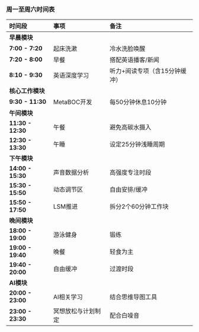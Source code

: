### 周一至周六时间表

| 时间段            | 事项               | 备注                          |
| :---------------- | :----------------- | :---------------------------- |
| **早晨模块**      |                    |                               |
| **7:00 - 7:20**   | 起床洗漱           | 冷水洗脸唤醒                  |
| **7:20 - 8:00**   | 早餐               | 搭配英语播客/新闻             |
| **8:10 - 9:30**   | 英语深度学习       | 听力+阅读专项（含15分钟缓冲） |
| **核心工作模块**  |                    |                               |
| **9:30 - 11:30**  | MetaBOC开发        | 每50分钟休息10分钟            |
| **午间模块**      |                    |                               |
| **11:30 - 12:30** | 午餐               | 避免高碳水摄入                |
| **12:30 - 13:30** | 午睡               | 设定25分钟浅睡周期            |
| **下午模块**      |                    |                               |
| **14:00 - 15:30** | 声音数据分析       | 高强度专注时段                |
| **15:30 - 15:50** | 动态调节区         | 自由安排/缓冲                 |
| **15:50 - 17:50** | LSM推进            | 拆分2个60分钟工作块           |
| **晚间模块**      |                    |                               |
| **18:00 - 19:00** | 游泳健身           | 锻练                          |
| **19:00 - 19:40** | 晚餐               | 轻食为主                      |
| **19:40 - 20:00** | 自由缓冲           | 过渡时段                      |
| **AI模块**        |                    |                               |
| **20:00 - 23:00** | AI相关学习         | 结合思维导图工具              |
| **23:00 - 23:30** | 冥想放松与计划制定 | 配合白噪音                    |



